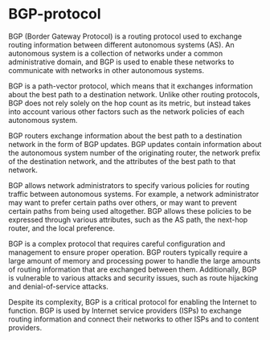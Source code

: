 # BGP-protocol
BGP (Border Gateway Protocol) is a routing protocol used to exchange routing information between different autonomous systems (AS). An autonomous system is a collection of networks under a common administrative domain, and BGP is used to enable these networks to communicate with networks in other autonomous systems.

BGP is a path-vector protocol, which means that it exchanges information about the best path to a destination network. Unlike other routing protocols, BGP does not rely solely on the hop count as its metric, but instead takes into account various other factors such as the network policies of each autonomous system.

BGP routers exchange information about the best path to a destination network in the form of BGP updates. BGP updates contain information about the autonomous system number of the originating router, the network prefix of the destination network, and the attributes of the best path to that network.

BGP allows network administrators to specify various policies for routing traffic between autonomous systems. For example, a network administrator may want to prefer certain paths over others, or may want to prevent certain paths from being used altogether. BGP allows these policies to be expressed through various attributes, such as the AS path, the next-hop router, and the local preference.

BGP is a complex protocol that requires careful configuration and management to ensure proper operation. BGP routers typically require a large amount of memory and processing power to handle the large amounts of routing information that are exchanged between them. Additionally, BGP is vulnerable to various attacks and security issues, such as route hijacking and denial-of-service attacks.

Despite its complexity, BGP is a critical protocol for enabling the Internet to function. BGP is used by Internet service providers (ISPs) to exchange routing information and connect their networks to other ISPs and to content providers.
